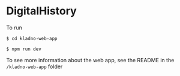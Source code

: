 # DigitalHistory

To run

```
$ cd kladno-web-app

$ npm run dev
```

To see more information about the web app, see the README in the `/kladno-web-app` folder
